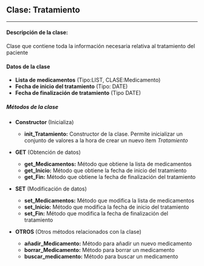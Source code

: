 ## Clase: **Tratamiento**
---
#### Descripción de la clase:
Clase que contiene toda la información necesaria relativa al tratamiento del paciente
#### Datos de la clase
- **Lista de medicamentos** (Tipo:LIST, CLASE:Medicamento)
- **Fecha de inicio del tratamiento** (Tipo: DATE)
- **Fecha de finalización de tratamiento** (Tipo DATE)
##### Métodos de la clase
- **Constructor** (Inicializa)
  - **init_Tratamiento:** Constructor de la clase. Permite inicializar un conjunto de valores a la hora de crear un nuevo item *Tratamiento*

- **GET** (Obtención de datos)
  - **get_Medicamentos:** Método que obtiene la lista de medicamentos
  - **get_Inicio:** Método que obtiene la fecha de inicio del tratamiento
  - **get_Fin:** Método que obtiene la fecha de finalización del tratamiento

- **SET** (Modificación de datos)
  - **set_Medicamentos:** Método que modifica la lista de medicamentos
  - **set_Inicio:** Método que modifica la fecha de inicio del tratamiento
  - **set_Fin:** Método que modifica la fecha de finalización del tratamiento

- **OTROS** (Otros métodos relacionados con la clase)
  - **añadir_Medicamento:** Método para añadir un nuevo medicamento
  - **borrar_Medicamento:** Método para borrar un medicamento
  - **buscar_medicamento:** Método para buscar un medicamento

